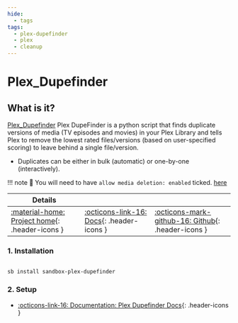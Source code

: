 ```yaml
---
hide:
  - tags
tags:
  - plex-dupefinder
  - plex
  - cleanup
---
```


# Plex_Dupefinder

## What is it?

[Plex_Dupefinder](https://github.com/l3uddz/plex_dupefinder#readme/) Plex DupeFinder is a python script that finds duplicate versions of media (TV episodes and movies) in your Plex Library and tells Plex to remove the lowest rated files/versions (based on user-specified scoring) to leave behind a single file/version.

- Duplicates can be either in bulk (automatic) or one-by-one (interactively).

!!! note
      📢 You will need to have `allow media deletion: enabled` ticked. [here](https://github.com/l3uddz/plex_dupefinder#plex)

| Details     |             |             |
|-------------|-------------|-------------|
| [:material-home: Project home](https://github.com/l3uddz/plex_dupefinder#introduction/){: .header-icons } | [:octicons-link-16: Docs](https://github.com/l3uddz/plex_dupefinder#configuration/){: .header-icons } | [:octicons-mark-github-16: Github](https://github.com/l3uddz/plex_dupefinder/){: .header-icons }|

### 1. Installation

``` shell

sb install sandbox-plex-dupefinder

```

### 2. Setup

- [:octicons-link-16: Documentation: Plex Dupefinder Docs](https://github.com/l3uddz/plex_dupefinder#configuration/){: .header-icons }
